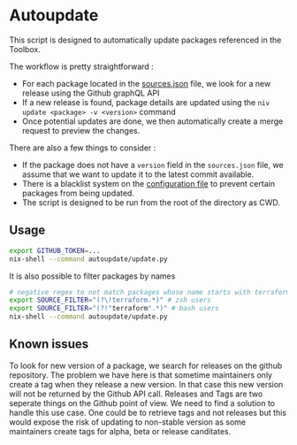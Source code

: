 # Autoupdate

This script is designed to automatically update packages referenced in the Toolbox.

The workflow is pretty straightforward :
- For each package located in the [sources.json](../nix/sources.json) file, we look for a new release using the Github graphQL API
- If a new release is found, package details are updated using the `niv update <package> -v <version>` command
- Once potential updates are done, we then automatically create a merge request to preview the changes.

There are also a few things to consider :
- If the package does not have a `version` field in the `sources.json` file, we assume that we want to update it to the latest commit available.
- There is a blacklist system on the [configuration file](config.yml) to prevent certain packages from being updated.
- The script is designed to be run from the root of the directory as CWD.

## Usage

```bash
export GITHUB_TOKEN=...
nix-shell --command autoupdate/update.py
```

It is also possible to filter packages by names
```bash
# negative regex to not match packages whose name starts with terraform
export SOURCE_FILTER="(?\!terraform.*)" # zsh users
export SOURCE_FILTER="(?!"terraform".*)" # bash users
nix-shell --command autoupdate/update.py
```

## Known issues

To look for new version of a package, we search for releases on the github repository. The problem we have here is that sometime maintainers only create a tag when they release a new version. In that case this new version will not be returned by the Github API call. Releases and Tags are two seperate things on the Github point of view. We need to find a solution to handle this use case. One could be to retrieve tags and not releases but this would expose the risk of updating to non-stable version as some maintainers create tags for alpha, beta or release canditates.


